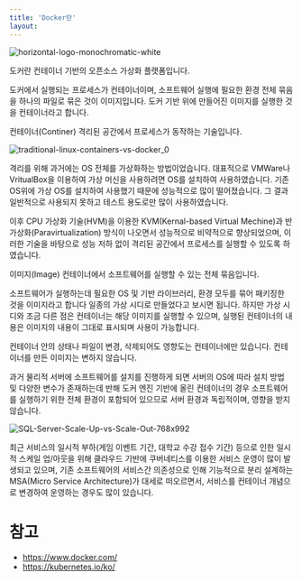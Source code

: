 ```yaml
---
title: 'Docker란'
layout: 
---
```


![horizontal-logo-monochromatic-white](https://user-images.githubusercontent.com/1871682/149717935-2607df49-194d-45ef-9ec5-dc9c9f2617e6.png)

도커란 컨테이너 기반의 오픈소스 가상화 플랫폼입니다.

도커에서 실행되는 프로세스가 컨테이너이며, 소프트웨어 실행에 필요한 환경 전체 묶음을 하나의 파일로 묶은 것이 이미지입니다. 도커 기반 위에 만들어진 이미지를 실행한 것을 컨테이너라고 합니다.

컨테이너(Continer) 격리된 공간에서 프로세스가 동작하는 기술입니다.

![traditional-linux-containers-vs-docker_0](https://user-images.githubusercontent.com/1871682/149717941-e7cd83b2-a082-4429-86aa-cbf845b61b33.png)

격리를 위해 과거에는 OS 전체를 가상화하는 방법이었습니다. 대표적으로 VMWare나 VritualBox을 이용하여 가상 머신을 사용하려면 OS를 설치하여 사용하였습니다. 기존 OS위에 가상 OS를 설치하여 사용했기 때문에 성능적으로 많이 떨어졌습니다. 그 결과 일반적으로 사용되지 못하고 테스트 용도로만 많이 사용하였습니다. 

이후 CPU 가상화 기술(HVM)을 이용한 KVM(Kernal-based Virtual Mechine)과 반가상화(Paravirtualization) 방식이 나오면서 성능적으로 비약적으로 향상되었으며, 이러한 기술을 바탕으로 성능 저하 없이 격리된 공간에서 프로세스를 실행할 수 있도록 하였습니다.

이미지(Image) 컨테이너에서 소프트웨어를 실행할 수 있는 전체 묶음입니다. 

소프트웨어가 실행하는데 필요한 OS 및 기반 라이브러리, 환경 모두를 묶어 패키징한 것을 이미지라고 합니다 일종의 가상 시디로 만들었다고 보시면 됩니다. 하지만 가상 시디와 조금 다른 점은 컨테이너는 해당 이미지를 실행할 수 있으며, 실행된 컨테이너의 내용은 이미지의 내용이 그대로 표시되며 사용이 가능합니다. 

컨테이너 안의 상태나 파일이 변경, 삭제되어도 영향도는 컨테이너에만 있습니다. 컨테이너를 만든 이미지는 변하지 않습니다. 

과거 물리적 서버에 소프트웨어를 설치를 진행하게 되면 서버의 OS에 따라 설치 방법 및 다양한 변수가 존재하는데 반해 도커 엔진 기반에 올린 컨테이너의 경우 소프트웨어를 실행하기 위한 전체 환경이 포함되어 있으므로 서버 환경과 독립적이며, 영향을 받지 않습니다. 

![SQL-Server-Scale-Up-vs-Scale-Out-768x992](https://user-images.githubusercontent.com/1871682/149717939-8257730f-6da9-4383-b579-0efcf07f30cc.jpg)

최근 서비스의 일시적 부하(게임 이벤트 기간, 대학교 수강 접수 기간) 등으로 인한 일시적 스케일 업/아웃을 위해 클라우드 기반에 쿠버네티스를 이용한 서비스 운영이 많이 발생되고 있으며, 기존 소프트웨어의 서비스간 의존성으로 인해 기능적으로 분리 설계하는 MSA(Micro Service Architecture)가 대세로 떠오르면서, 서비스를 컨테이너 개념으로 변경하여 운영하는 경우도 많이 있습니다.

# 참고

- https://www.docker.com/
- https://kubernetes.io/ko/